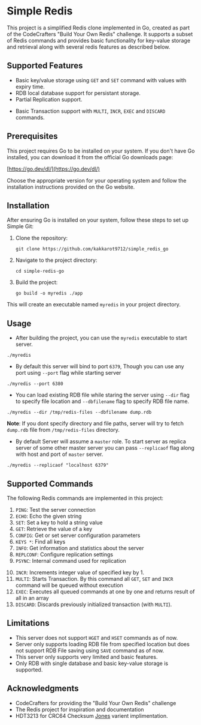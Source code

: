 # Simple Redis

This project is a simplified Redis clone implemented in Go, created as part of the CodeCrafters "Build Your Own Redis" challenge. It supports a subset of Redis commands and provides basic functionality for key-value storage and retrieval along with several redis features as described below.

## Supported Features

- Basic key/value storage using `GET` and `SET` command with values with expiry time.
- RDB local database support for persistant storage.
- Partial Replication support.
<!-- - Basic streams support with `TYPE`, `XADD`, `XREAD` and `XRANGE` commands. -->
- Basic Transaction support with `MULTI`, `INCR`, `EXEC` and `DISCARD` commands.

## Prerequisites

This project requires Go to be installed on your system. If you don't have Go installed, you can download it from the official Go downloads page:

[https://go.dev/dl/](https://go.dev/dl/)

Choose the appropriate version for your operating system and follow the installation instructions provided on the Go website.

## Installation

After ensuring Go is installed on your system, follow these steps to set up Simple Git:

1. Clone the repository:
   ```
   git clone https://github.com/kakkarot9712/simple_redis_go
   ```

2. Navigate to the project directory:
   ```
   cd simple-redis-go
   ```

3. Build the project:
   ```
   go build -o myredis ./app
   ```

This will create an executable named `myredis` in your project directory.

## Usage

- After building the project, you can use the `myredis` executable to start server.
```
./myredis 
```

- By default this server will bind to port `6379`, Though you can use any port using `--port` flag while starting server
```
./myredis --port 6380
```

- You can load existing RDB file while staring the server using `--dir` flag to specify file location and `--dbfilename` flag to specify RDB file name.
```
./myredis --dir /tmp/redis-files --dbfilename dump.rdb
```
**Note**: If you dont specify directory and file paths, server will try to fetch `dump.rdb` file from `/tmp/redis-files` directory.

- By default Server will assume a `master` role. To start server as replica server of some other master server you can pass `--replicaof` flag along with host and port of `master` server.
```
./myredis --replicaof "localhost 6379"
```

## Supported Commands

The following Redis commands are implemented in this project:

1. `PING`: Test the server connection
2. `ECHO`: Echo the given string
3. `SET`: Set a key to hold a string value
4. `GET`: Retrieve the value of a key
5. `CONFIG`: Get or set server configuration parameters
6. `KEYS *`: Find all keys
7. `INFO`: Get information and statistics about the server
8. `REPLCONF`: Configure replication settings
9. `PSYNC`: Internal command used for replication
<!-- 10. `TYPE`: Get type of key, which can be `string`, `stream` or `none` -->
<!-- 11. `XADD`: Add key-value(s) to a streams storage -->
<!-- 12. `XRANGE`: Get all streams within two id range -->
<!-- 13. `XREAD`: Read multiple streams of specified ids. supports normal lookup and `blocking` lookup -->
10. `INCR`: Increments integer value of specified key by 1.
11. `MULTI`: Starts Transaction. By this command all `GET`, `SET` and `INCR` command will be queued without execution
12. `EXEC`: Executes all queued commands at one by one and returns result of all in an array
13. `DISCARD`: Discards previously initialized transaction (with `MULTI`).

## Limitations

- This server does not support `HGET` and `HSET` commands as of now.
- Server only supports loading RDB file from specified location but does not support RDB File saving using `SAVE` command as of now.
- This server only supports very limited and basic features.
- Only RDB with single database and basic key-value storage is supported.

## Acknowledgments

- CodeCrafters for providing the "Build Your Own Redis" challenge
- The Redis project for inspiration and documentation
- HDT3213 for CRC64 Checksum [Jones](https://github.com/HDT3213/rdb/blob/e5a00e130dda889ce1396d5561f95540418d12fc/crc64jones/crc64.go) varient implimentation.